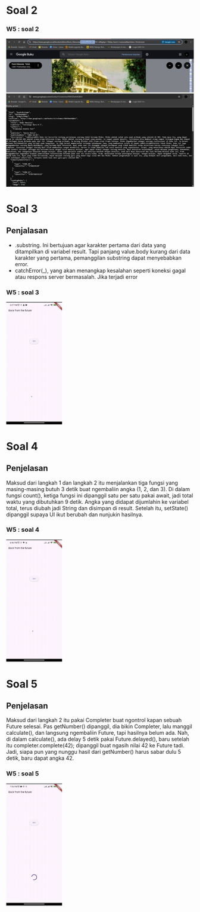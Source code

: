 # Soal 2

### W5 : soal 2

<img src="https://github.com/AgungRizkiSaputra/Books/blob/main/images/soal2.1.jpg"  width="900px">
<img src="https://github.com/AgungRizkiSaputra/Books/blob/main/images/soal2.2.jpg"  width="900px">

# Soal 3

## Penjalasan

- .substring. Ini bertujuan agar karakter pertama dari data yang ditampilkan di variabel result. Tapi panjang value.body kurang dari data karakter yang pertama, pemanggilan substring dapat menyebabkan error.
- catchError(\_), yang akan menangkap kesalahan seperti koneksi gagal atau respons server bermasalah. Jika terjadi error

### W5 : soal 3

<img src="https://github.com/AgungRizkiSaputra/Books/blob/main/images/GIFsoal3.gif"  width="150px">

# Soal 4

## Penjelasan

Maksud dari langkah 1 dan langkah 2 itu menjalankan tiga fungsi yang masing-masing butuh 3 detik buat ngembaliin angka (1, 2, dan 3). Di dalam fungsi count(), ketiga fungsi ini dipanggil satu per satu pakai await, jadi total waktu yang dibutuhkan 9 detik. Angka yang didapat dijumlahin ke variabel total, terus diubah jadi String dan disimpan di result. Setelah itu, setState() dipanggil supaya UI ikut berubah dan nunjukin hasilnya.

### W5 : soal 4

<img src="https://github.com/AgungRizkiSaputra/Books/blob/main/images/GIFsoal4.gif"  width="150px">

# Soal 5

## Penjelasan

Maksud dari langkah 2 itu pakai Completer<int> buat ngontrol kapan sebuah Future selesai. Pas getNumber() dipanggil, dia bikin Completer, lalu manggil calculate(), dan langsung ngembaliin Future, tapi hasilnya belum ada. Nah, di dalam calculate(), ada delay 5 detik pakai Future.delayed(), baru setelah itu completer.complete(42); dipanggil buat ngasih nilai 42 ke Future tadi. Jadi, siapa pun yang nunggu hasil dari getNumber() harus sabar dulu 5 detik, baru dapat angka 42.

### W5 : soal 5

<img src="https://github.com/AgungRizkiSaputra/Books/blob/main/images/GIFsoal5.gif"  width="150px">
